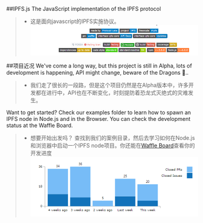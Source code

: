 ##IPFS.js
 The JavaScript implementation of the IPFS protocol
>* 这是面向javascript的IPFS实施协议。
![](/assets/QQ图片20180113150445.png)

##项目近况
We've come a long way, but this project is still in Alpha, lots of development is happening, API might change, beware of the Dragons :dragon:..

>* 我们走了很长的一段路，但是这个项目仍然是在Alpha版本中，许多开发都在进行中，API也在不断变化，时刻提防着恐龙式灭绝式的灾难发生。

Want to get started? Check our examples folder to learn how to spawn an IPFS node in Node.js and in the Browser.
You can check the development status at the Waffle Board.
>* 想要开始出发吗？ 查找到我们的案例目录，然后去学习如何在Node.js和浏览器中启动一个IPFS node项目。你还能在[Waffle Board](https://waffle.io/ipfs/js-ipfs)查看你的开发进度![](/assets/QQ图片20180113152111.png)

